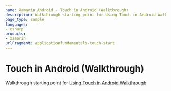 ```yaml
---
name: Xamarin.Android - Touch in Android (Walkthrough)
description: Walkthrough starting point for Using Touch in Android Walkthrough
page_type: sample
languages:
- csharp
products:
- xamarin
urlFragment: applicationfundamentals-touch-start
---
```

# Touch in Android (Walkthrough)

Walkthrough starting point for [Using Touch in Android Walkthrough](http://developer.xamarin.com/guides/cross-platform/application_fundamentals/touch/part_4_android_touch_walkthrough/)
